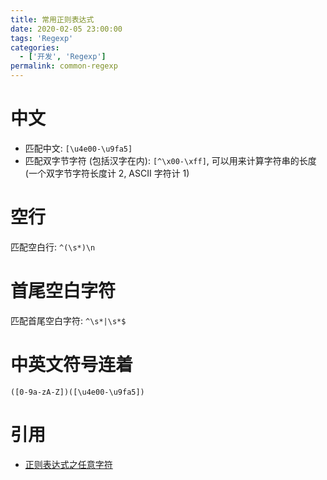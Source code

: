 ```yaml
---
title: 常用正则表达式
date: 2020-02-05 23:00:00
tags: 'Regexp'
categories:
  - ['开发', 'Regexp']
permalink: common-regexp
---
```


# 中文

- 匹配中文: `[\u4e00-\u9fa5]`
- 匹配双字节字符 (包括汉字在内): `[^\x00-\xff]`, 可以用来计算字符串的长度 (一个双字节字符长度计 2, ASCII 字符计 1)

# 空行

匹配空白行: `^(\s*)\n`

# 首尾空白字符

匹配首尾空白字符: `^\s*|\s*$`

# 中英文符号连着

`([0-9a-zA-Z])([\u4e00-\u9fa5])`

# 引用

- [正则表达式之任意字符](https://www.w3cschool.cn/regexp/1ngu1pqi.html)